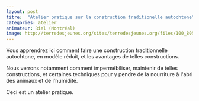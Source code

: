 ```yaml
---
layout: post
titre:  "Atelier pratique sur la construction traditionelle autochtone"
categories: atelier
animateur: Riel (Montréal)
image: http://terredesjeunes.org/sites/terredesjeunes.org/files/100_8055.JPG
---
```

Vous apprendrez ici comment faire une construction traditionnelle autochtone, en modèle réduit, et les avantages de telles constructions.

Nous verrons notamment comment impermébiliser, maintenir de telles constructions, et certaines techniques pour y pendre de la nourriture à l'abri des animaux et de l'humidité.

Ceci est un atelier pratique.
